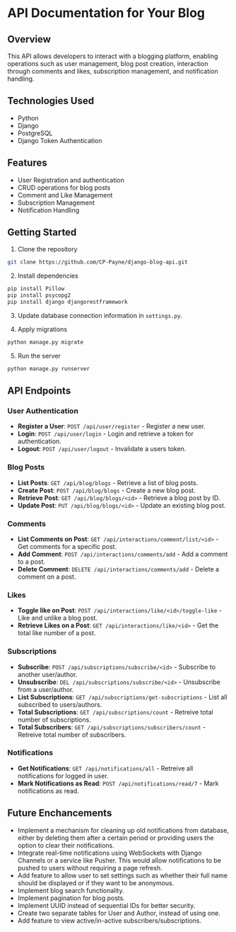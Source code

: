 # API Documentation for Your Blog

## Overview

This API allows developers to interact with a blogging platform, enabling operations such as user management, blog post creation, interaction through comments and likes, subscription management, and notification handling.

## Technologies Used

- Python
- Django
- PostgreSQL
- Django Token Authentication

## Features

- User Registration and authentication
- CRUD operations for blog posts
- Comment and Like Management
- Subscription Management
- Notification Handling

## Getting Started

1. Clone the repository

```bash
git clone https://github.com/CP-Payne/django-blog-api.git
```

2. Install dependencies

```bash
pip install Pillow
pip install psycopg2
pip install django djangorestframework
```

3. Update database connection information in `settings.py`. 

4. Apply migrations

```bash
python manage.py migrate
```

5. Run the server

```bash
python manage.py runserver
```

## API Endpoints

### User Authentication

- **Register a User**: `POST /api/user/register` - Register a new user.
- **Login**: `POST /api/user/login` - Login and retrieve a token for authentication.
- **Logout**: `POST /api/user/logout` - Invalidate a users token.

### Blog Posts

- **List Posts**: `GET /api/blog/blogs` - Retrieve a list of blog posts.
- **Create Post**: `POST /api/blog/blogs` - Create a new blog post.
- **Retrieve Post**: `GET /api/blog/blogs/<id>` - Retrieve a blog post by ID.
- **Update Post**: `PUT /api/blog/blogs/<id>` - Update an existing blog post.

### Comments

- **List Comments on Post**: `GET /api/interactions/comment/list/<id>` - Get comments for a specific post.
- **Add Comment**: `POST /api/interactions/comments/add` - Add a comment to a post.
- **Delete Comment**: `DELETE /api/interactions/comments/add` - Delete a comment on a post.

### Likes

- **Toggle like on Post**: `POST /api/interactions/like/<id>/toggle-like` - Like and unlike a blog post.
- **Retrieve Likes on a Post**: `GET /api/interactions/like/<id>` - Get the total like number of a post.

### Subscriptions

- **Subscribe**: `POST /api/subscriptions/subscribe/<id>` - Subscribe to another user/author.
- **Unsubscribe**: `DEL /api/subscriptions/subscribe/<id>` - Unsubscribe from a user/author.
- **List Subscriptions**: `GET /api/subscriptions/get-subscriptions` - List all subscribed to users/authors.
- **Total Subscriptions**: `GET /api/subscriptions/count` - Retreive total number of subscriptions.
- **Total Subscribers**: `GET /api/subscriptions/subscribers/count` - Retreive total number of subscribers.

### Notifications

- **Get Notifications**: `GET /api/notifications/all` - Retreive all notifications for logged in user.
- **Mark Notifications as Read**: `POST /api/notifications/read/7` - Mark notifications as read.


## Future Enchancements

- Implement a mechanism for cleaning up old notifications from database, either by deleting them after a certain period or providing users the option to clear their notifications.
- Integrate real-time notifications using WebSockets with Django Channels or a service like Pusher. This would allow notifications to be pushed to users without requiring a page refresh.
- Add feature to allow user to set settings such as whether their full name should be displayed or if they want to be anonymous.
- Implement blog search functionality.
- Implement pagination for blog posts.
- Implement UUID instead of sequential IDs for better security.
- Create two separate tables for User and Author, instead of using one.
- Add feature to view active/in-active subscribers/subscriptions.
